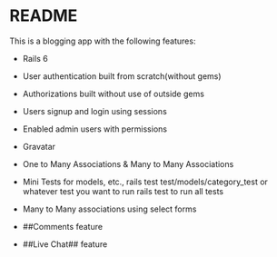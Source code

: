 # README

This is a blogging app with the following features:

* Rails 6

* User authentication built from scratch(without gems)

* Authorizations built without use of outside gems

* Users signup and login using sessions

* Enabled admin users with permissions

* Gravatar

* One to Many Associations & Many to Many Associations

* Mini Tests for models, etc., rails test test/models/category_test  or whatever test you want to run rails test to run all tests

* Many to Many associations using select forms

* ##Comments feature

* ##Live Chat## feature
